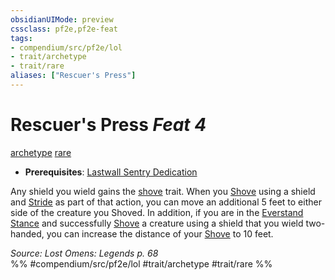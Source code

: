 ```yaml
---
obsidianUIMode: preview
cssclass: pf2e,pf2e-feat
tags:
- compendium/src/pf2e/lol
- trait/archetype
- trait/rare
aliases: ["Rescuer's Press"]
---
```

# Rescuer's Press  *Feat 4*  
[archetype](rules/traits/archetype.md "Archetype Feat Trait")  [rare](rules/traits/rare.md "Rare Rarity Trait")  

- **Prerequisites**: [Lastwall Sentry Dedication](compendium/feats/lastwall-sentry-dedication-lowg.md)

Any shield you wield gains the [shove](rules/traits/shove.md "Shove Weapon Trait") trait. When you [Shove](rules/actions/shove.md) using a shield and [Stride](rules/actions/stride.md) as part of that action, you can move an additional 5 feet to either side of the creature you Shoved. In addition, if you are in the [Everstand Stance](compendium/feats/everstand-stance-locg.md) and successfully [Shove](rules/actions/shove.md) a creature using a shield that you wield two-handed, you can increase the distance of your [Shove](rules/actions/shove.md) to 10 feet.

*Source: Lost Omens: Legends p. 68*  
%% #compendium/src/pf2e/lol #trait/archetype #trait/rare %%
